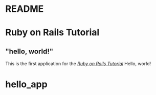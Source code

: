 # README

# Ruby on Rails Tutorial

## "hello, world!"

This is the first application for the
[*Ruby on Rails Tutorial*](http://www.railstutorial.org/)
Hello, world!

# hello_app